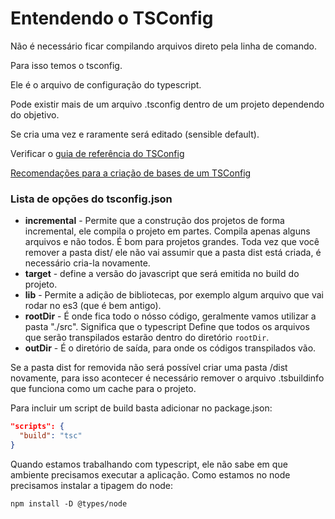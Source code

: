 # Entendendo o TSConfig
Não é necessário ficar compilando arquivos direto pela linha de comando.

Para isso temos o tsconfig.

Ele é o arquivo de configuração do typescript.

Pode existir mais de um arquivo .tsconfig dentro de um projeto dependendo do objetivo.

Se cria uma vez e raramente será editado (sensible default).

Verificar o [guia de referência do TSConfig](https://www.typescriptlang.org/tsconfig/)

[Recomendações para a criação de bases de um TSConfig](https://github.com/tsconfig/bases?tab=readme-ov-file)

### Lista de opções do tsconfig.json
- **incremental** - Permite que a construção dos projetos de forma incremental, ele compila o projeto em partes. Compila apenas alguns arquivos e não todos. É bom para projetos grandes. Toda vez que você remover a pasta dist/ ele não vai assumir que a pasta dist está criada, é necessário cria-la novamente.
- **target** - define a versão do javascript que será emitida no build do projeto.
- **lib** - Permite a adição de bibliotecas, por exemplo algum arquivo que vai rodar no es3 (que é bem antigo).
- **rootDir** - É onde fica todo o nósso código, geralmente vamos utilizar a pasta "./src". Significa que o typescript Define que todos os arquivos que serão transpilados estarão dentro do diretório `rootDir`.
- **outDir** - É o diretório de saída, para onde os códigos transpilados vão.

Se a pasta dist for removida não será possível criar uma pasta /dist novamente, para isso acontecer é necessário remover o arquivo .tsbuildinfo que funciona como um cache para o projeto.

Para incluir um script de build basta adicionar no package.json:
```json
"scripts": {
  "build": "tsc"
}
```
Quando estamos trabalhando com typescript, ele não sabe em que ambiente precisamos executar a aplicação. Como estamos no node precisamos instalar a tipagem do node:
```
npm install -D @types/node
```
